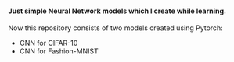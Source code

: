 #### Just simple Neural Network models which I create while learning.

Now this repository consists of two models created using Pytorch:
* CNN for CIFAR-10
* CNN for Fashion-MNIST
